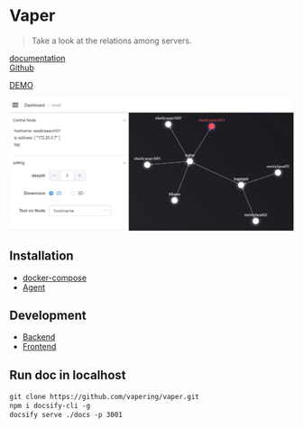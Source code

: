 # Vaper
<!-- `docsify serve ./docs -p 3001` -->
> Take a look at the relations among servers.  

[documentation](https://vapering.github.io/vaper/#/)  
[Github](https://github.com/vapering/vaper)  
  
[DEMO](http://vaper.wengpan.top) 
   
<!-- ### [demo](http://vaper.wengpan.top/) -->
![2d demo](imgs/demo-pc.jpg "2d demo")  



## Installation
- [docker-compose](en/docker.md)
- [Agent](en/agent.md)

## Development
* [Backend](en/backend.md)
* [Frontend](en/frontend.md)

## Run doc in localhost
```shell
git clone https://github.com/vapering/vaper.git
npm i docsify-cli -g
docsify serve ./docs -p 3001
```

